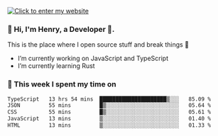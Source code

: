 [![Click to enter my website](https://github.com/zh30/zh30/assets/7930156/44b2b06d-750e-442d-a707-701903917b3b)](https://zhanghe.dev) 

### 👋 Hi, I'm Henry, a Developer 🚀.

This is the place where I open source stuff and break things :rofl:

- I’m currently working on JavaScript and TypeScript
- I’m currently learning Rust

### 💪 This week I spent my time on

<!--START_SECTION:waka-->

```txt
TypeScript   13 hrs 54 mins  █████████████████████▒░░░   85.09 %
JSON         55 mins         █▒░░░░░░░░░░░░░░░░░░░░░░░   05.64 %
CSS          55 mins         █▒░░░░░░░░░░░░░░░░░░░░░░░   05.61 %
JavaScript   13 mins         ▒░░░░░░░░░░░░░░░░░░░░░░░░   01.40 %
HTML         13 mins         ▒░░░░░░░░░░░░░░░░░░░░░░░░   01.33 %
```

<!--END_SECTION:waka-->
